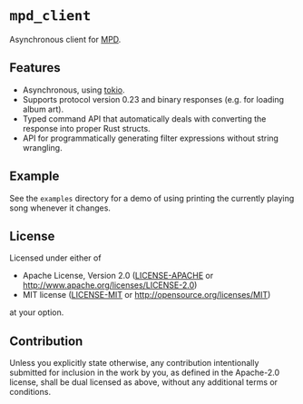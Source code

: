 # `mpd_client`

Asynchronous client for [MPD](https://musicpd.org).

## Features

 - Asynchronous, using [tokio](https://tokio.rs).
 - Supports protocol version 0.23 and binary responses (e.g. for loading album art).
 - Typed command API that automatically deals with converting the response into proper Rust structs.
 - API for programmatically generating filter expressions without string wrangling.

## Example

See the `examples` directory for a demo of using printing the currently playing song whenever it changes.

## License

Licensed under either of

 * Apache License, Version 2.0 ([LICENSE-APACHE](LICENSE-APACHE) or http://www.apache.org/licenses/LICENSE-2.0)
 * MIT license ([LICENSE-MIT](LICENSE-MIT) or http://opensource.org/licenses/MIT)

at your option.

## Contribution

Unless you explicitly state otherwise, any contribution intentionally submitted for inclusion in the work by you, as defined in the Apache-2.0 license, shall be dual licensed as above, without any additional terms or conditions.
